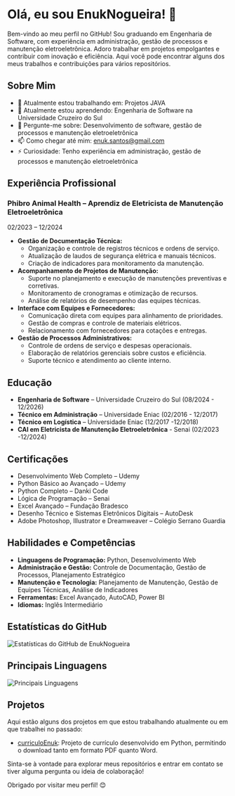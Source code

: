 # Olá, eu sou EnukNogueira! 👋

Bem-vindo ao meu perfil no GitHub! Sou graduando em Engenharia de Software, com experiência em administração, gestão de processos e manutenção eletroeletrônica. Adoro trabalhar em projetos empolgantes e contribuir com inovação e eficiência. Aqui você pode encontrar alguns dos meus trabalhos e contribuições para vários repositórios.

## Sobre Mim

- 🔭 Atualmente estou trabalhando em: Projetos JAVA
- 🌱 Atualmente estou aprendendo: Engenharia de Software na Universidade Cruzeiro do Sul
- 💬 Pergunte-me sobre: Desenvolvimento de software, gestão de processos e manutenção eletroeletrônica
- 📫 Como chegar até mim: enuk.santos@gmail.com
- ⚡ Curiosidade: Tenho experiência em administração, gestão de processos e manutenção eletroeletrônica

## Experiência Profissional

### Phibro Animal Health – Aprendiz de Eletricista de Manutenção Eletroeletrônica
02/2023 – 12/2024
- **Gestão de Documentação Técnica:**
  - Organização e controle de registros técnicos e ordens de serviço.
  - Atualização de laudos de segurança elétrica e manuais técnicos.
  - Criação de indicadores para monitoramento da manutenção.
- **Acompanhamento de Projetos de Manutenção:**
  - Suporte no planejamento e execução de manutenções preventivas e corretivas.
  - Monitoramento de cronogramas e otimização de recursos.
  - Análise de relatórios de desempenho das equipes técnicas.
- **Interface com Equipes e Fornecedores:**
  - Comunicação direta com equipes para alinhamento de prioridades.
  - Gestão de compras e controle de materiais elétricos.
  - Relacionamento com fornecedores para cotações e entregas.
- **Gestão de Processos Administrativos:**
  - Controle de ordens de serviço e despesas operacionais.
  - Elaboração de relatórios gerenciais sobre custos e eficiência.
  - Suporte técnico e atendimento ao cliente interno.

## Educação

- **Engenharia de Software** – Universidade Cruzeiro do Sul (08/2024 - 12/2026)
- **Técnico em Administração** – Universidade Eniac (02/2016 - 12/2017)
- **Técnico em Logística** – Universidade Eniac (12/2017 -12/2018)
- **CAI em Eletricista de Manutenção Eletroeletrônica** - Senai (02/2023 -12/2024)

## Certificações

- Desenvolvimento Web Completo – Udemy
- Python Básico ao Avançado – Udemy
- Python Completo – Danki Code
- Lógica de Programação – Senai
- Excel Avançado – Fundação Bradesco
- Desenho Técnico e Sistemas Eletrônicos Digitais – AutoDesk
- Adobe Photoshop, Illustrator e Dreamweaver – Colégio Serrano Guardia

## Habilidades e Competências

- **Linguagens de Programação:** Python, Desenvolvimento Web
- **Administração e Gestão:** Controle de Documentação, Gestão de Processos, Planejamento Estratégico
- **Manutenção e Tecnologia:** Planejamento de Manutenção, Gestão de Equipes Técnicas, Análise de Indicadores
- **Ferramentas:** Excel Avançado, AutoCAD, Power BI
- **Idiomas:** Inglês Intermediário

## Estatísticas do GitHub

![Estatísticas do GitHub de EnukNogueira](https://github-readme-stats.vercel.app/api?username=EnukNogueira&show_icons=true&theme=radical)

## Principais Linguagens

![Principais Linguagens](https://github-readme-stats.vercel.app/api/top-langs/?username=EnukNogueira&layout=compact&theme=radical)

## Projetos

Aqui estão alguns dos projetos em que estou trabalhando atualmente ou em que trabalhei no passado:

- [curriculoEnuk](https://github.com/EnukNogueira/curriculoEnuk): Projeto de currículo desenvolvido em Python, permitindo o download tanto em formato PDF quanto Word.

Sinta-se à vontade para explorar meus repositórios e entrar em contato se tiver alguma pergunta ou ideia de colaboração!

Obrigado por visitar meu perfil! 😊